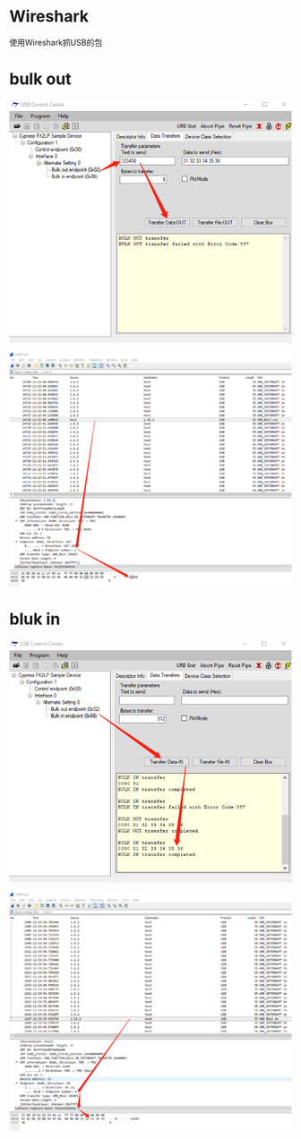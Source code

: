 # Wireshark

使用Wireshark抓USB的包

# bulk out 

![bulk out](../pic/wireshark.png)

![blud_out_wireshark](../pic/wireshark1.png)

# bluk in

![bulk in](../pic/wireshark2.png)

![blud_in_wireshark](../pic/wireshark3.png)
